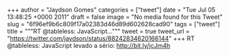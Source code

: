 
+++
author = "Jaydson Gomes"
categories = ["tweet"]
date = "Tue Jul 05 13:48:25 +0000 2011"
draft = false
image = "No media found for this Tweet"
slug = "6f96ef9b6c809f17a02383d46d89d602628cad90"
tags = ["tweet"]
title = """RT @tableless: JavaScript..."""
tweet = true
tweet_url = "https://twitter.com/jaydson/status/88242834620166144"
+++
RT @tableless: JavaScript levado a sério: http://bit.ly/jcJm4h
